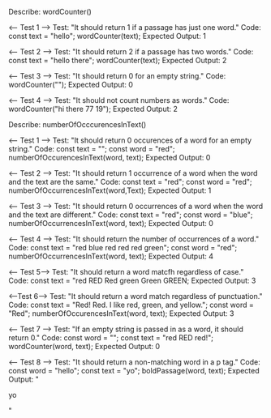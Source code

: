 Describe: wordCounter()

<-- Test 1 -->
Test: "It should return 1 if a passage has just one word."
Code:
const text = "hello";
wordCounter(text);
Expected Output: 1

<-- Test 2 -->
Test: "It should return 2 if a passage has two words."
Code:
const text = "hello there";
wordCounter(text);
Expected Output: 2

<-- Test 3 -->
Test: "It should return 0 for an empty string."
Code: wordCounter("");
Expected Output: 0

<-- Test 4 -->
Test: "It should not count numbers as words."
Code: wordCounter("hi there 77 19");
Expected Output: 2

Describe: numberOfOcccurencesInText()

<-- Test 1 -->
Test: "It should return 0 occurences of a word for an empty string."
Code:
const text = "";
const word = "red";
numberOfOccurencesInText(word, text);
Expected Output: 0

<-- Test 2 -->
Test: "It should return 1 occurrence of a word when the word and the text are the same."
Code:
const text = "red";
const word = "red";
numberOfOccurrencesInText(word,Text);
Expected Output: 1

<-- Test 3 -->
Test: "It should return 0 occurrences of a word when the word and the text are different."
Code:
const text = "red";
const word = "blue";
numberOfOccurrencesInText(word, text);
Expected Output: 0

<-- Test 4 -->
Test: "It should return the number of occurrences of a word."
Code: 
const text = "red blue red red red green";
const word = "red";
numberOfOccurrencesInText(word, text);
Expected Output: 4

<-- Test 5-->
Test: "It should return a word matcfh regardless of case."
Code: 
const text = "red RED Red green Green GREEN;
Expected Output: 3

<--Test 6-->
Test: "It should return a word match regardless of punctuation."
Code:
const text = "Red! Red.  I like red, green, and yellow.";
const word = "Red";
numberOfOccurencesInText(word, text);
Expected Output: 3

<-- Test 7 -->
Test: "If an empty string is passed in as a word, it should return 0."
Code:
const word = "";
const text = "red RED red!";
wordCounter(word, text);
Expected Output: 0

<-- Test 8 -->
Test: "It should return a non-matching word in a p tag."
Code:
const word = "hello";
const text = "yo";
boldPassage(word, text);
Expected Output: "<p>yo</p>"